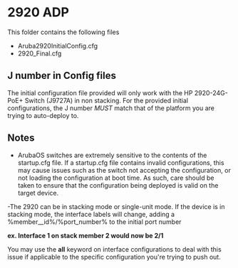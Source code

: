 # 2920 ADP 

This folder contains the following files

- Aruba2920InitialConfig.cfg
- 2920_Final.cfg

## J number in Config files

The initial configuration file provided will only work with the HP 2920-24G-PoE+ Switch (J9727A) in non stacking.
For the provided initial configurations, the J number *MUST* match that of the platform you are trying to auto-deploy to. 



## Notes

- ArubaOS switches are extremely sensitive to the contents of the startup.cfg file.
If a startup.cfg file contains invalid configurations, this may cause issues such as
the switch not accepting the configuration, or not loading the configuration at boot time.
As such, care should be taken to ensure that the configuration being deployed is
valid on the target device.

-The 2920 can be in stacking mode or single-unit mode. If the device is in
stacking mode, the interface labels will change, adding a %member__id%/%port_number%
to the initial port number

**ex. Interface 1 on stack member 2 would now be 2/1**
 
 You may use the **all** keyword on interface configurations to deal with this issue if applicable
 to the specific configuration you're trying to push out.
 